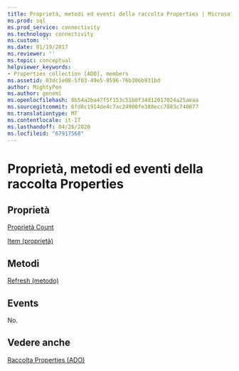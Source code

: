 ```yaml
---
title: Proprietà, metodi ed eventi della raccolta Properties | Microsoft Docs
ms.prod: sql
ms.prod_service: connectivity
ms.technology: connectivity
ms.custom: ''
ms.date: 01/19/2017
ms.reviewer: ''
ms.topic: conceptual
helpviewer_keywords:
- Properties collection [ADO], members
ms.assetid: 03dc1e08-5f03-49e5-8596-76b306b931bd
author: MightyPen
ms.author: genemi
ms.openlocfilehash: 8b54a2ba47f5f153c51b0f34d12017024a25aeaa
ms.sourcegitcommit: 6fd8c1914de4c7ac24900fe388ecc7883c740077
ms.translationtype: MT
ms.contentlocale: it-IT
ms.lasthandoff: 04/26/2020
ms.locfileid: "67917568"
---
```

# <a name="properties-collection-properties-methods-and-events"></a>Proprietà, metodi ed eventi della raccolta Properties
## <a name="properties"></a>Proprietà  
 [Proprietà Count](../../../ado/reference/ado-api/count-property-ado.md)  
  
 [Item (proprietà)](../../../ado/reference/ado-api/item-property-ado.md)  
  
## <a name="methods"></a>Metodi  
 [Refresh (metodo)](../../../ado/reference/ado-api/refresh-method-ado.md)  
  
## <a name="events"></a>Events  
 No.  
  
## <a name="see-also"></a>Vedere anche  
 [Raccolta Properties (ADO)](../../../ado/reference/ado-api/properties-collection-ado.md)

